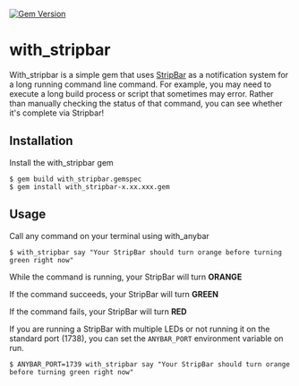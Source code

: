 [![Gem Version](https://badge.fury.io/rb/with_anybar.svg)](http://github.com/htruong/with_stripbar)

# with_stripbar

With_stripbar is a simple gem that uses [StripBar](https://github.com/htruong/stripbar) as a notification system for a long running command line command. For example, you may need to execute a long build process or script that sometimes may error. Rather than manually checking the status of that command, you can see whether it's complete via Stripbar!

## Installation

Install the with_stripbar gem

    $ gem build with_stripbar.gemspec
    $ gem install with_stripbar-x.xx.xxx.gem

## Usage

Call any command on your terminal using with_anybar

    $ with_stripbar say "Your StripBar should turn orange before turning green right now"

While the command is running, your StripBar will turn **ORANGE**

If the command succeeds, your StripBar will turn **GREEN**

If the command fails, your StripBar will turn **RED**

If you are running a StripBar with multiple LEDs or not running it on the standard port (1738), you can set the
`ANYBAR_PORT` environment variable on run.

    $ ANYBAR_PORT=1739 with_stripbar say "Your StripBar should turn orange before turning green right now"
